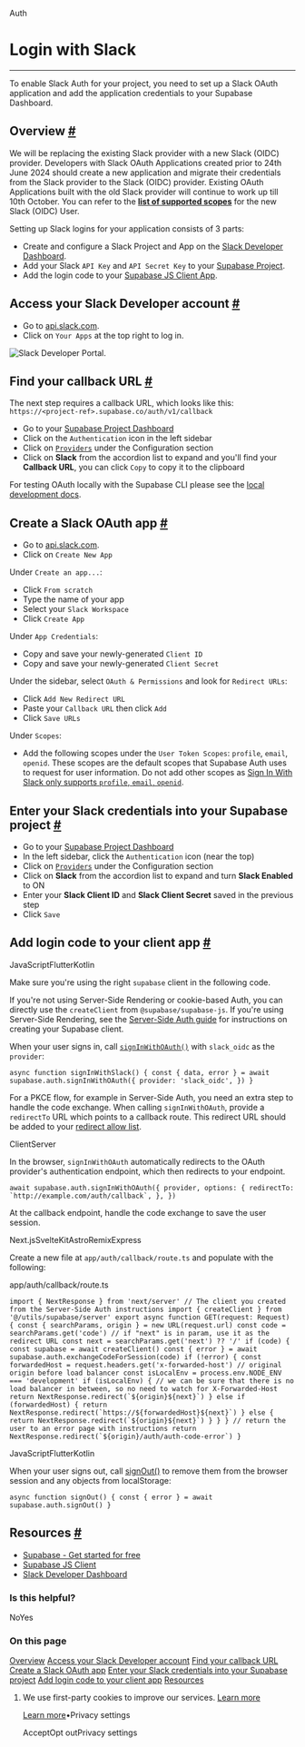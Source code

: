 Auth

# Login with Slack

* * *

To enable Slack Auth for your project, you need to set up a Slack OAuth application and add the application credentials to your Supabase Dashboard.

## Overview [\#](https://supabase.com/docs/guides/auth/social-login/auth-slack\#overview)

We will be replacing the existing Slack provider with a new Slack (OIDC) provider. Developers with Slack OAuth Applications created prior to 24th June 2024 should create a new application and migrate their credentials from the Slack provider to the Slack (OIDC) provider. Existing OAuth Applications built with the old Slack provider will continue to work up till 10th October. You can refer to the [**list of supported scopes**](https://api.slack.com/scopes?filter=user) for the new Slack (OIDC) User.

Setting up Slack logins for your application consists of 3 parts:

- Create and configure a Slack Project and App on the [Slack Developer Dashboard](https://api.slack.com/apps).
- Add your Slack `API Key` and `API Secret Key` to your [Supabase Project](https://supabase.com/dashboard).
- Add the login code to your [Supabase JS Client App](https://github.com/supabase/supabase-js).

## Access your Slack Developer account [\#](https://supabase.com/docs/guides/auth/social-login/auth-slack\#access-your-slack-developer-account)

- Go to [api.slack.com](https://api.slack.com/apps).
- Click on `Your Apps` at the top right to log in.

![Slack Developer Portal.](https://supabase.com/docs/img/guides/auth-slack/slack-portal.png)

## Find your callback URL [\#](https://supabase.com/docs/guides/auth/social-login/auth-slack\#find-your-callback-url)

The next step requires a callback URL, which looks like this: `https://<project-ref>.supabase.co/auth/v1/callback`

- Go to your [Supabase Project Dashboard](https://supabase.com/dashboard)
- Click on the `Authentication` icon in the left sidebar
- Click on [`Providers`](https://supabase.com/dashboard/project/_/auth/providers) under the Configuration section
- Click on **Slack** from the accordion list to expand and you'll find your **Callback URL**, you can click `Copy` to copy it to the clipboard

For testing OAuth locally with the Supabase CLI please see the [local development docs](https://supabase.com/docs/guides/cli/local-development#use-auth-locally).

## Create a Slack OAuth app [\#](https://supabase.com/docs/guides/auth/social-login/auth-slack\#create-a-slack-oauth-app)

- Go to [api.slack.com](https://api.slack.com/apps).
- Click on `Create New App`

Under `Create an app...`:

- Click `From scratch`
- Type the name of your app
- Select your `Slack Workspace`
- Click `Create App`

Under `App Credentials`:

- Copy and save your newly-generated `Client ID`
- Copy and save your newly-generated `Client Secret`

Under the sidebar, select `OAuth & Permissions` and look for `Redirect URLs`:

- Click `Add New Redirect URL`
- Paste your `Callback URL` then click `Add`
- Click `Save URLs`

Under `Scopes`:

- Add the following scopes under the `User Token Scopes`: `profile`, `email`, `openid`. These scopes are the default scopes that Supabase Auth uses to request for user information. Do not add other scopes as [Sign In With Slack only supports `profile`, `email`, `openid`](https://api.slack.com/authentication/sign-in-with-slack#request).

## Enter your Slack credentials into your Supabase project [\#](https://supabase.com/docs/guides/auth/social-login/auth-slack\#enter-your-slack-credentials-into-your-supabase-project)

- Go to your [Supabase Project Dashboard](https://supabase.com/dashboard)
- In the left sidebar, click the `Authentication` icon (near the top)
- Click on [`Providers`](https://supabase.com/dashboard/project/_/auth/providers) under the Configuration section
- Click on **Slack** from the accordion list to expand and turn **Slack Enabled** to ON
- Enter your **Slack Client ID** and **Slack Client Secret** saved in the previous step
- Click `Save`

## Add login code to your client app [\#](https://supabase.com/docs/guides/auth/social-login/auth-slack\#add-login-code-to-your-client-app)

JavaScriptFlutterKotlin

Make sure you're using the right `supabase` client in the following code.

If you're not using Server-Side Rendering or cookie-based Auth, you can directly use the `createClient` from `@supabase/supabase-js`. If you're using Server-Side Rendering, see the [Server-Side Auth guide](https://supabase.com/docs/guides/auth/server-side/creating-a-client) for instructions on creating your Supabase client.

When your user signs in, call [`signInWithOAuth()`](https://supabase.com/docs/reference/javascript/auth-signinwithoauth) with `slack_oidc` as the `provider`:

`
async function signInWithSlack() {
const { data, error } = await supabase.auth.signInWithOAuth({
    provider: 'slack_oidc',
})
}
`

For a PKCE flow, for example in Server-Side Auth, you need an extra step to handle the code exchange. When calling `signInWithOAuth`, provide a `redirectTo` URL which points to a callback route. This redirect URL should be added to your [redirect allow list](https://supabase.com/docs/guides/auth/redirect-urls).

ClientServer

In the browser, `signInWithOAuth` automatically redirects to the OAuth provider's authentication endpoint, which then redirects to your endpoint.

``
await supabase.auth.signInWithOAuth({
provider,
options: {
    redirectTo: `http://example.com/auth/callback`,
},
})
``

At the callback endpoint, handle the code exchange to save the user session.

Next.jsSvelteKitAstroRemixExpress

Create a new file at `app/auth/callback/route.ts` and populate with the following:

app/auth/callback/route.ts

``
import { NextResponse } from 'next/server'
// The client you created from the Server-Side Auth instructions
import { createClient } from '@/utils/supabase/server'
export async function GET(request: Request) {
const { searchParams, origin } = new URL(request.url)
const code = searchParams.get('code')
// if "next" is in param, use it as the redirect URL
const next = searchParams.get('next') ?? '/'
if (code) {
    const supabase = await createClient()
    const { error } = await supabase.auth.exchangeCodeForSession(code)
    if (!error) {
      const forwardedHost = request.headers.get('x-forwarded-host') // original origin before load balancer
      const isLocalEnv = process.env.NODE_ENV === 'development'
      if (isLocalEnv) {
        // we can be sure that there is no load balancer in between, so no need to watch for X-Forwarded-Host
        return NextResponse.redirect(`${origin}${next}`)
      } else if (forwardedHost) {
        return NextResponse.redirect(`https://${forwardedHost}${next}`)
      } else {
        return NextResponse.redirect(`${origin}${next}`)
      }
    }
}
// return the user to an error page with instructions
return NextResponse.redirect(`${origin}/auth/auth-code-error`)
}
``

JavaScriptFlutterKotlin

When your user signs out, call [signOut()](https://supabase.com/docs/reference/javascript/auth-signout) to remove them from the browser session and any objects from localStorage:

`
async function signOut() {
const { error } = await supabase.auth.signOut()
}
`

## Resources [\#](https://supabase.com/docs/guides/auth/social-login/auth-slack\#resources)

- [Supabase - Get started for free](https://supabase.com/)
- [Supabase JS Client](https://github.com/supabase/supabase-js)
- [Slack Developer Dashboard](https://api.slack.com/apps)

### Is this helpful?

NoYes

### On this page

[Overview](https://supabase.com/docs/guides/auth/social-login/auth-slack#overview) [Access your Slack Developer account](https://supabase.com/docs/guides/auth/social-login/auth-slack#access-your-slack-developer-account) [Find your callback URL](https://supabase.com/docs/guides/auth/social-login/auth-slack#find-your-callback-url) [Create a Slack OAuth app](https://supabase.com/docs/guides/auth/social-login/auth-slack#create-a-slack-oauth-app) [Enter your Slack credentials into your Supabase project](https://supabase.com/docs/guides/auth/social-login/auth-slack#enter-your-slack-credentials-into-your-supabase-project) [Add login code to your client app](https://supabase.com/docs/guides/auth/social-login/auth-slack#add-login-code-to-your-client-app) [Resources](https://supabase.com/docs/guides/auth/social-login/auth-slack#resources)

1. We use first-party cookies to improve our services. [Learn more](https://supabase.com/privacy#8-cookies-and-similar-technologies-used-on-our-european-services)



   [Learn more](https://supabase.com/privacy#8-cookies-and-similar-technologies-used-on-our-european-services)•Privacy settings





   AcceptOpt outPrivacy settings